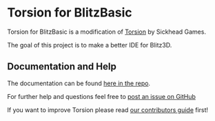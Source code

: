# Torsion for BlitzBasic

Torsion for BlitzBasic is a modification of [Torsion](https://github.com/SickheadGames/Torsion) by Sickhead Games.

The goal of this project is to make a better IDE for Blitz3D.

## Documentation and Help

The documentation can be found [here in the repo](/docs).

For further help and questions feel free to [post an issue on GitHub](https://github.com/HumanGamer/Torsion-Blitz/issues)

If you want to improve Torsion please read [our contributors guide](CONTRIBUTING.md) first!
